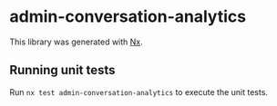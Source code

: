 # admin-conversation-analytics

This library was generated with [Nx](https://nx.dev).

## Running unit tests

Run `nx test admin-conversation-analytics` to execute the unit tests.
